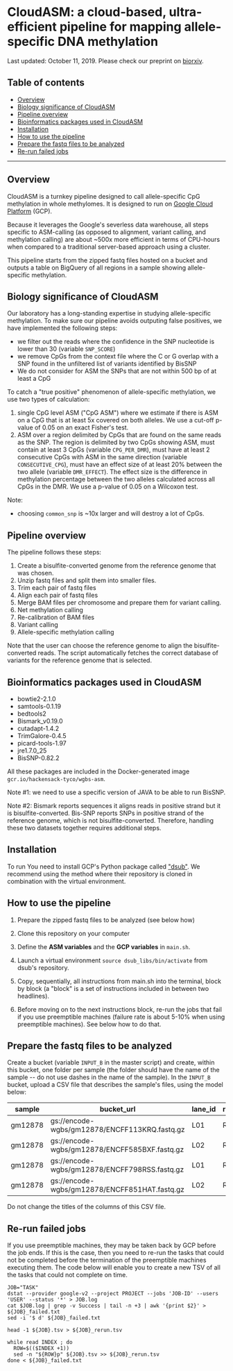 
# CloudASM: a cloud-based, ultra-efficient pipeline for mapping allele-specific DNA methylation

Last updated: October 11, 2019. Please check our preprint on [biorxiv](https://www.biorxiv.org/).

## Table of contents

  - [Overview](#overview)
  - [Biology significance of CloudASM](#biology-significance-of-cloudasm)
  - [Pipeline overview](#pipeline-overview)
  - [Bioinformatics packages used in CloudASM](#bioinformatics-packages-used-in-cloudasm)
  - [Installation](#installation)
  - [How to use the pipeline](#how-to-use-the-pipeline)
  - [Prepare the fastq files to be analyzed](#prepare-the-fastq-files-to-be-analyzed)
  - [Re-run failed jobs](#re-run-failed-jobs)

***********

## Overview

CloudASM is a turnkey pipeline designed to call allele-specific CpG methylation in whole methylomes. It is designed to run on [Google Cloud Platform](https://cloud.google.com/) (GCP). 

Because it leverages the Google's severless data warehouse, all steps specific to ASM-calling (as opposed to alignment, variant calling, and methylation calling) are about ~500x more efficient in terms of CPU-hours when compared to a traditional server-based approach using a cluster.

This pipeline starts from the zipped fastq files hosted on a bucket and outputs a table on BigQuery of all regions in a sample showing allele-specific methylation.

## Biology significance of CloudASM

Our laboratory has a long-standing expertise in studying allele-specific methylation. To make sure our pipeline avoids outputing false positives, we have implemented the following steps:

- we filter out the reads where the confidence in the SNP nucleotide is lower than 30 (variable `SNP_SCORE`)
- we remove CpGs from the context file where the C or G overlap with a SNP found in the unfiltered list of variants identified by BisSNP
- We do not consider for ASM the SNPs that are not within 500 bp of at least a CpG

To catch a "true positive" phenomenon of allele-specific methylation, we use two types of calculation:

1. single CpG level ASM ("CpG ASM") where we estimate if there is ASM on a CpG that is at least 5x covered on both alleles. We use a cut-off p-value of 0.05 on an exact Fisher's test.
2. ASM over a region delimited by CpGs that are found on the same reads as the SNP. The region is delimited by two CpGs showing ASM, must contain at least 3 CpGs (variable `CPG_PER_DMR`), must have at least 2 consecutive CpGs with ASM in the same direction (variable `CONSECUTIVE_CPG`), must have an effect size of at least 20% between the two allele (variable `DMR_EFFECT`). The effect size is the difference in methylation percentage between the two alleles calculated across all CpGs in the DMR. We use a p-value of 0.05 on a Wilcoxon test.


Note:

- choosing `common_snp` is ~10x larger and will destroy a lot of CpGs.

## Pipeline overview

The pipeline follows these steps:

1. Create a bisulfite-converted genome from the reference genome that was chosen.
2. Unzip fastq files and split them into smaller files.
3. Trim each pair of fastq files
4. Align each pair of fastq files
5. Merge BAM files per chromosome and prepare them for variant calling.
6. Net methylation calling
7. Re-calibration of BAM files
8. Variant calling
9. Allele-specific methylation calling

Note that the user can choose the reference genome to align the bisulfite-converted reads. The script automatically fetches the correct database of variants for the reference genome that is selected.

## Bioinformatics packages used in CloudASM

- bowtie2-2.1.0
- samtools-0.1.19
- bedtools2
- Bismark_v0.19.0
- cutadapt-1.4.2
- TrimGalore-0.4.5
- picard-tools-1.97
- jre1.7.0_25
- BisSNP-0.82.2

All these packages are included in the Docker-generated image `gcr.io/hackensack-tyco/wgbs-asm`.

Note #1: we need to use a specific version of JAVA to be able to run BisSNP.

Note #2: Bismark reports sequences it aligns reads in positive strand but it is bisulfite-converted. Bis-SNP reports SNPs in positive strand of the reference genome, which is not bisulfite-converted. Therefore, handling these two datasets together requires additional steps.

## Installation

To run You need to install GCP's Python package called ["dsub"](https://github.com/DataBiosphere/dsub). We recommend using the method where their repository is cloned in combination with the virtual environment.

## How to use the pipeline

1. Prepare the zipped fastq files to be analyzed (see below how)

2. Clone this repository on your computer

3. Define the **ASM variables** and the **GCP variables** in `main.sh`.

4. Launch a virtual environment `source dsub_libs/bin/activate` from dsub's repository.

5. Copy, sequentially, all instructions from main.sh into the terminal, block by block (a "block" is a set of instructions included in between two headlines). 

6. Before moving on to the next instructions block, re-run the jobs that fail if you use preemptible machines (failure rate is about 5-10% when using preemptible machines). See below how to do that.

## Prepare the fastq files to be analyzed

Create a bucket (variable `INPUT_B` in the master script) and create, within this bucket, one folder per sample (the folder should have the name of the sample -- do not use dashes in the name of the sample). In the `INPUT_B` bucket, upload a CSV file that describes the sample's files, using the model below:

| sample | bucket_url | lane_id | read_id | file_new_name |
| ------ | ---------- | ------- | ------- | ------------- |
| gm12878 | gs://encode-wgbs/gm12878/ENCFF113KRQ.fastq.gz	| L01 | R2 | gm12878_L01.R2.fastq |
| gm12878 | gs://encode-wgbs/gm12878/ENCFF585BXF.fastq.gz | L02 | R1 | gm12878_L02.R1.fastq |
| gm12878 | gs://encode-wgbs/gm12878/ENCFF798RSS.fastq.gz | L01 | R1 | gm12878_L01.R1.fastq |
| gm12878 | gs://encode-wgbs/gm12878/ENCFF851HAT.fastq.gz | L02 | R2 | gm12878_L02.R2.fastq |

Do not change the titles of the columns of this CSV file.

## Re-run failed jobs

If you use preemptible machines, they may be taken back by GCP before the job ends. If this is the case, then you need to re-run the tasks that could not be completed before the termination of the preemptible machines executing them. The code below will enable you to create a new TSV of all the tasks that could not complete on time.

```
JOB="TASK"
dstat --provider google-v2 --project PROJECT --jobs 'JOB-ID' --users 'USER' --status '*' > JOB.log
cat $JOB.log | grep -v Success | tail -n +3 | awk '{print $2}' > ${JOB}_failed.txt
sed -i '$ d' ${JOB}_failed.txt

head -1 ${JOB}.tsv > ${JOB}_rerun.tsv

while read INDEX ; do
  ROW=$(($INDEX +1))
  sed -n "${ROW}p" ${JOB}.tsv >> ${JOB}_rerun.tsv
done < ${JOB}_failed.txt
```